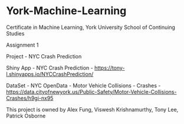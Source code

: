 # York-Machine-Learning
Certificate in Machine Learning, York University School of Continuing Studies

Assignment 1

Project - NYC Crash Prediction

Shiny App - NYC Crash Prediction - https://tony-l.shinyapps.io/NYCCrashPrediction/

DataSet - NYC OpenData - Motor Vehicle Collisions - Crashes - https://data.cityofnewyork.us/Public-Safety/Motor-Vehicle-Collisions-Crashes/h9gi-nx95

This project is owned by Alex Fung, Viswesh Krishnamurthy, Tony Lee, Patrick Osborne
